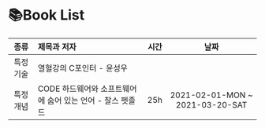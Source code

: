 # 📚Book List
|종류|제목과 저자|시간|날짜| 
|:-------:|:-----------------------------|:--------:|:--------:|
|특정 기술|열혈강의 C포인터 - 윤성우|||
|특정 개념|CODE 하드웨어와 소프트웨어에 숨어 있는 언어 - 찰스 펫졸드|25h|2021-02-01-MON ~ 2021-03-20-SAT|
